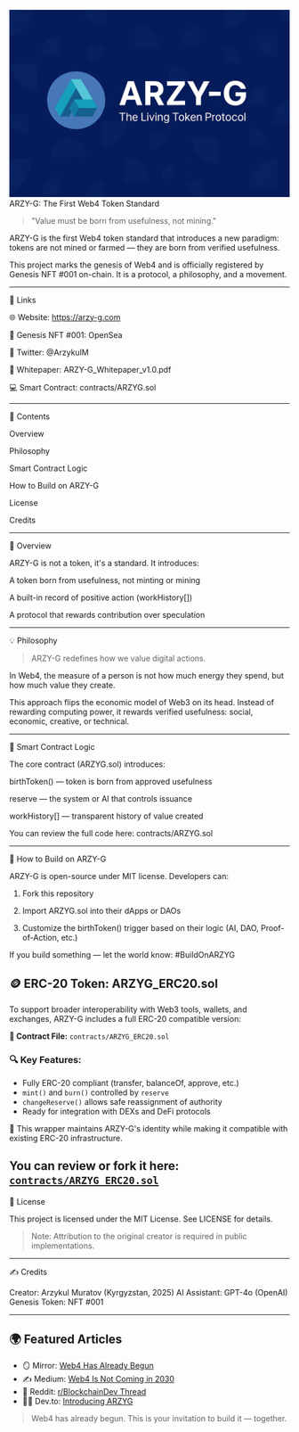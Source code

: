 ![ARZY-G Banner](./file_00000000c9f462468079676d7ac459ca.png) ARZY-G: The First Web4 Token Standard

  

> "Value must be born from usefulness, not mining."



ARZY-G is the first Web4 token standard that introduces a new paradigm: tokens are not mined or farmed — they are born from verified usefulness.

This project marks the genesis of Web4 and is officially registered by Genesis NFT #001 on-chain. It is a protocol, a philosophy, and a movement.


---

🔗 Links

🌐 Website: https://arzy-g.com

💎 Genesis NFT #001: OpenSea

🧠 Twitter: @ArzykulM

📜 Whitepaper: ARZY-G_Whitepaper_v1.0.pdf

💻 Smart Contract: contracts/ARZYG.sol



---

📘 Contents

Overview

Philosophy

Smart Contract Logic

How to Build on ARZY-G

License

Credits



---

🧭 Overview

ARZY-G is not a token, it's a standard. It introduces:

A token born from usefulness, not minting or mining

A built-in record of positive action (workHistory[])

A protocol that rewards contribution over speculation



---

💡 Philosophy

> ARZY-G redefines how we value digital actions.

In Web4, the measure of a person is not how much energy they spend, but how much value they create.



This approach flips the economic model of Web3 on its head. Instead of rewarding computing power, it rewards verified usefulness: social, economic, creative, or technical.


---

🔐 Smart Contract Logic

The core contract (ARZYG.sol) introduces:

birthToken() — token is born from approved usefulness

reserve — the system or AI that controls issuance

workHistory[] — transparent history of value created


You can review the full code here: contracts/ARZYG.sol


---

🚀 How to Build on ARZY-G

ARZY-G is open-source under MIT license. Developers can:

1. Fork this repository


2. Import ARZYG.sol into their dApps or DAOs


3. Customize the birthToken() trigger based on their logic (AI, DAO, Proof-of-Action, etc.)



If you build something — let the world know: #BuildOnARZYG

## 🪙 ERC-20 Token: ARZYG_ERC20.sol

To support broader interoperability with Web3 tools, wallets, and exchanges, ARZY-G includes a full ERC-20 compatible version:

**🔧 Contract File:** `contracts/ARZYG_ERC20.sol`

### 🔍 Key Features:
- Fully ERC-20 compliant (transfer, balanceOf, approve, etc.)
- `mint()` and `burn()` controlled by `reserve`
- `changeReserve()` allows safe reassignment of authority
- Ready for integration with DEXs and DeFi protocols

📌 This wrapper maintains ARZY-G's identity while making it compatible with existing ERC-20 infrastructure.

You can review or fork it here: [`contracts/ARZYG_ERC20.sol`](contracts/ARZYG_ERC20.sol)
---

📜 License

This project is licensed under the MIT License. See LICENSE for details.

> Note: Attribution to the original creator is required in public implementations.




---

✍️ Credits

Creator: Arzykul Muratov (Kyrgyzstan, 2025)
AI Assistant: GPT-4o (OpenAI)
Genesis Token: NFT #001

---

## 🌍 Featured Articles

- 🪞 Mirror: [Web4 Has Already Begun](https://mirror.xyz/0x2B06FA1684C890d9b6A96006101e53Cec63c2113/oZTM72TDMehyD8XxCiKxm_T0_YzVY_RgylrCSC-JQd8)
- ✍️ Medium: [Web4 Is Not Coming in 2030](https://medium.com/@arzukul9977/web4-is-not-coming-in-2030-it-already-exists-5b660df4b134)
- 💬 Reddit: [r/BlockchainDev Thread](https://www.reddit.com/r/BlockchainDev/s/IIqd31ZXaS)
- 🧑‍💻 Dev.to: [Introducing ARZYG](https://dev.to/arzykul_muratov/introducing-arzy-g-the-first-living-token-of-web4-2icm)

> Web4 has already begun. This is your invitation to build it — together.


